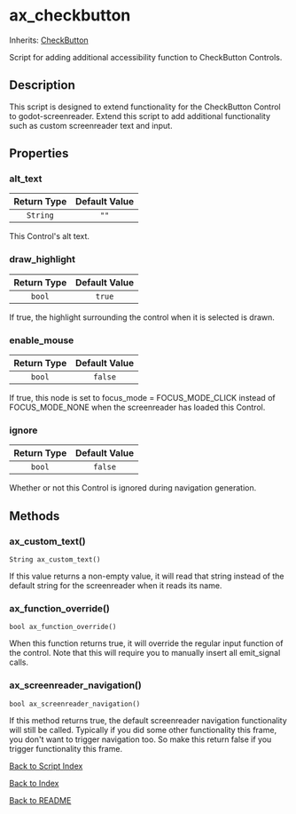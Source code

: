 # ax_checkbutton
Inherits: [CheckButton](https://docs.godotengine.org/en/stable/classes/class_checkbutton.html)

Script for adding additional accessibility function to CheckButton Controls.

## Description

This script is designed to extend functionality for the CheckButton Control to godot-screenreader. Extend this script to add additional functionality such as custom screenreader text and input.

## Properties

###  alt_text

| Return Type | Default Value |
|:-------------:|:-------------:|
| ``String`` | ``""``

This Control's alt text.

### draw_highlight
| Return Type | Default Value |
|:-------------:|:-------------:|
| ``bool`` | ``true``

If true, the highlight surrounding the control when it is selected is drawn.

### enable_mouse
| Return Type | Default Value |
|:-------------:|:-------------:|
| ``bool`` | ``false``

If true, this node is set to focus_mode = FOCUS_MODE_CLICK instead of FOCUS_MODE_NONE when the screenreader has loaded this Control.

### ignore
| Return Type | Default Value |
|:-------------:|:-------------:|
| ``bool`` | ``false``

Whether or not this Control is ignored during navigation generation.

## Methods

### ax_custom_text()
``String ax_custom_text()``

If this value returns a non-empty value, it will read that string instead of the default string for the screenreader when it reads its name.

### ax_function_override()
``bool ax_function_override()``

When this function returns true, it will override the regular input function of the control. Note that this will require you to manually insert all emit_signal calls.

### ax_screenreader_navigation()
``bool ax_screenreader_navigation()``

If this method returns true, the default screenreader navigation functionality will still be called. Typically if you did some other functionality this frame, you don't want to trigger navigation too. So make this return false if you trigger functionality this frame.

[Back to Script Index](../scripts_info.md)

[Back to Index](../index.md)

[Back to README](../../../README.md)
